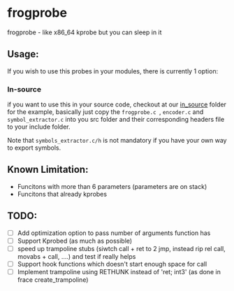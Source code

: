 # frogprobe
frogprobe - like x86_64 kprobe but you can sleep in it

## Usage:
If you wish to use this probes in your modules, there is currently 1 option:
### In-source
if you want to use this in your source code, checkout at our [in_source](example/in_source) folder for the example, basically just copy the `frogprobe.c `, `encoder.c` and `symbol_extractor.c` into you src folder and their corresponding headers file to your include folder.

Note that `symbols_extractor.c/h` is not mandatory if you have your own way to export symbols.

## Known Limitation:
- Funcitons with more than 6 parameters (parameters are on stack)
- Funcitons that already kprobes

## TODO:
- [ ] Add optimization option to pass number of arguments function has
- [ ] Support Kprobed (as much as possible)
- [ ] speed up trampoline stubs (siwtch call + ret to 2 jmp, instead rip rel call, movabs + call, ....) and test if really helps
- [ ] Support hook functions which doesn't start enough space for call
- [ ] Implement trampoline using RETHUNK instead of 'ret; int3' (as done in frace create_trampoline)